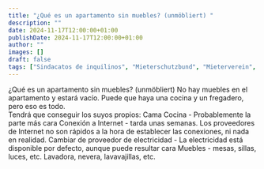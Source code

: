 ```yaml
---
title: "¿Qué es un apartamento sin muebles? (unmöbliert) "
description: ""
date: 2024-11-17T12:00:00+01:00
publishDate: 2024-11-17T12:00:00+01:00
author: ""
images: []
draft: false
tags: ["Sindacatos de inquilinos", "Mieterschutzbund", "Mieterverein", "Germany", "Derechos de los inquilinos"]
---
```

¿Qué es un apartamento sin muebles? (unmöbliert) 
No hay muebles en el apartamento y estará vacío. Puede que haya una cocina y un fregadero, pero eso es todo.  
Tendrá que conseguir los suyos propios:
Cama
Cocina - Probablemente la parte más cara
Conexión a Internet - tarda unas semanas. Los proveedores de Internet no son rápidos a la hora de establecer las conexiones, ni nada en realidad.
Cambiar de proveedor de electricidad - La electricidad está disponible por defecto, aunque puede resultar cara
Muebles - mesas, sillas, luces, etc.
Lavadora, nevera, lavavajillas, etc.
